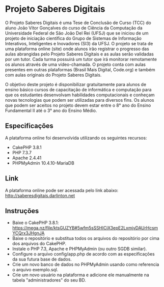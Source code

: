 # Projeto Saberes Digitais

O Projeto Saberes Digitais é uma Tese de Conclusão de Curso (TCC) do aluno João Vítor Gonçalves do curso de Ciência da Computação da Universidade Federal de São João Del Rei (UFSJ) que se iniciou de um projeto de iniciação científica do Grupo de Sistemas de Informação Interativos, Inteligentes e Inovadores (SI3) da UFSJ. O projeto se trata de uma plataforma online (site) onde alunos irão registrar o progresso das aulas abrangidas pelo Projeto Saberes Digitais e as aulas serão validadas por um tutor. Cada turma possuirá um tutor que irá monitorar remotamente os alunos através de uma vídeo-chamada. O projeto conta com aulas presentes em outras plataformas (Brasil Mais Digital, Code.org) e também com aulas originais do Projeto Saberes Digitais.

O objetivo deste projeto é disponibilizar gratuitamente para alunos de ensino básico cursos de capacitação de informática e computação para que os estudantes desenvolvam habilidades computacionais e conheçam novas tecnologias que podem ser utilizadas para diversos fins. Os alunos que podem ser aceitos no projeto devem estar entre o 8° ano do Ensino Fundamental II até o 3° ano do Ensino Médio.



## Especificações

A plataforma online foi desenvolvida utilizando os seguintes recursos:

- CakePHP 3.8.1
- PHP 7.3.7
- Apache 2.4.41
- PHPMyAdmin 10.4.10-MariaDB



## Link

A plataforma online pode ser acessada pelo link abaixo:
http://saberesdigitais.darlinton.net



## Instruções

- Baixe o CakePHP 3.8.1: https://mega.nz/file/ktsGUZYB#5wfm5sSSHICiX3epE2LxmjvDAUrHcsmYCQrx3JHgnJA
- Baixe o repositório e substitua todos os arquivos do repositório por cima dos arquivos do CakePHP.
- Instale o PHP 7.3, Apache e PHPMyAdmin (ou outro SGDB similar).
- Configure o arquivo config/app.php de acordo com as especificações da sua futura base de dados.
- Crie um novo banco de dados no PHPMyAdmin usando como referencia o arquivo exemplo.sql.
- Crie um novo usuário na plataforma e adicione ele manualmente na tabela "administradores" do seu BD.
